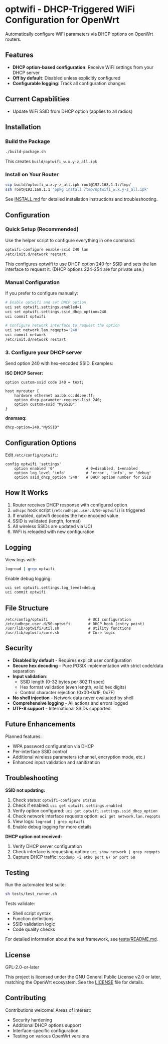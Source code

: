 # optwifi - DHCP-Triggered WiFi Configuration for OpenWrt

Automatically configure WiFi parameters via DHCP options on OpenWrt routers.

## Features

- **DHCP option-based configuration**: Receive WiFi settings from your DHCP server
- **Off by default**: Disabled unless explicitly configured
- **Configurable logging**: Track all configuration changes

## Current Capabilities

- Update WiFi SSID from DHCP option (applies to all radios)

## Installation

### Build the Package

```bash
./build-package.sh
```

This creates `build/optwifi_w.x.y-z_all.ipk`

### Install on Your Router

```bash
scp build/optwifi_w.x.y-z_all.ipk root@192.168.1.1:/tmp/
ssh root@192.168.1.1 'opkg install /tmp/optwifi_w.x.y-z_all.ipk'
```

See [INSTALL.md](INSTALL.md) for detailed installation instructions and troubleshooting.

## Configuration

### Quick Setup (Recommended)

Use the helper script to configure everything in one command:

```bash
optwifi-configure enable-ssid 240 lan
/etc/init.d/network restart
```

This configures optwifi to use DHCP option 240 for SSID and sets the lan interface to request it. (DHCP options 224-254 are for private use.)

### Manual Configuration

If you prefer to configure manually:

```bash
# Enable optwifi and set DHCP option
uci set optwifi.settings.enabled=1
uci set optwifi.settings.ssid_dhcp_option=240
uci commit optwifi

# Configure network interface to request the option
uci set network.lan.reqopts='240'
uci commit network
/etc/init.d/network restart
```

### 3. Configure your DHCP server

Send option 240 with hex-encoded SSID. Examples:

**ISC DHCP Server:**
```
option custom-ssid code 240 = text;

host myrouter {
    hardware ethernet aa:bb:cc:dd:ee:ff;
    option dhcp-parameter-request-list 240;
    option custom-ssid "MySSID";
}
```

**dnsmasq:**
```
dhcp-option=240,"MySSID"
```

## Configuration Options

Edit `/etc/config/optwifi`:

```
config optwifi 'settings'
    option enabled '0'              # 0=disabled, 1=enabled
    option log_level 'info'         # 'error', 'info', or 'debug'
    option ssid_dhcp_option '240'   # DHCP option number for SSID
```

## How It Works

1. Router receives DHCP response with configured option
2. `udhcpc` hook script (`/etc/udhcpc.user.d/50-optwifi`) is triggered
3. If enabled, optwifi decodes the hex-encoded value
4. SSID is validated (length, format)
5. All wireless SSIDs are updated via UCI
6. WiFi is reloaded with new configuration

## Logging

View logs with:
```bash
logread | grep optwifi
```

Enable debug logging:
```bash
uci set optwifi.settings.log_level=debug
uci commit optwifi
```

## File Structure

```
/etc/config/optwifi                  # UCI configuration
/etc/udhcpc.user.d/50-optwifi        # DHCP hook (entry point)
/usr/lib/optwifi/util.sh             # Utility functions
/usr/lib/optwifi/core.sh             # Core logic
```

## Security

- **Disabled by default** - Requires explicit user configuration
- **Secure hex decoding** - Pure POSIX implementation with strict code/data separation
- **Input validation**:
  - SSID length (0-32 bytes per 802.11 spec)
  - Hex format validation (even length, valid hex digits)
  - Control character rejection (0x00-0x1F, 0x7F)
- **No shell injection** - Network data never evaluated by shell
- **Comprehensive logging** - All actions and errors logged
- **UTF-8 support** - International SSIDs supported

## Future Enhancements

Planned features:
- WPA password configuration via DHCP
- Per-interface SSID control
- Additional wireless parameters (channel, encryption mode, etc.)
- Enhanced input validation and sanitization

## Troubleshooting

**SSID not updating:**
1. Check status: `optwifi-configure status`
2. Check if enabled: `uci get optwifi.settings.enabled`
3. Verify option configured: `uci get optwifi.settings.ssid_dhcp_option`
4. Check network interface requests option: `uci get network.lan.reqopts`
5. View logs: `logread | grep optwifi`
6. Enable debug logging for more details

**DHCP option not received:**
1. Verify DHCP server configuration
2. Check interface is requesting option: `uci show network | grep reqopts`
3. Capture DHCP traffic: `tcpdump -i eth0 port 67 or port 68`

## Testing

Run the automated test suite:
```bash
sh tests/test_runner.sh
```

Tests validate:
- Shell script syntax
- Function definitions
- SSID validation logic
- Code quality checks

For detailed information about the test framework, see [tests/README.md](tests/README.md).

## License

GPL-2.0-or-later

This project is licensed under the GNU General Public License v2.0 or later, matching the OpenWrt ecosystem. See the [LICENSE](LICENSE) file for details.

## Contributing

Contributions welcome! Areas of interest:
- Security hardening
- Additional DHCP options support
- Interface-specific configuration
- Testing on various OpenWrt versions

